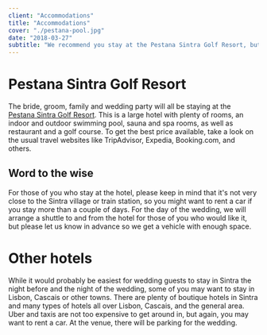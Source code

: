 ```yaml
---
client: "Accommodations"
title: "Accommodations"
cover: "./pestana-pool.jpg"
date: "2018-03-27"
subtitle: "We recommend you stay at the Pestana Sintra Golf Resort, but there are plenty of other options in Sintra."
---
```

# Pestana Sintra Golf Resort

The bride, groom, family and wedding party will all be staying at the [Pestana Sintra Golf Resort](https://www.pestana.com/es/hotel/pestana-sintra?gclid=EAIaIQobChMIi4CRmt7Q2QIVCvEbCh0Y0gLNEAAYASAAEgLeHvD_BwE&gclsrc=aw.ds). This is a large hotel with plenty of rooms, an indoor and outdoor swimming pool, sauna and spa rooms, as well as restaurant and a golf course. To get the best price available, take a look on the usual travel websites like TripAdvisor, Expedia, Booking.com, and others.

## Word to the wise

For those of you who stay at the hotel, please keep in mind that it's not very close to the Sintra village or train station, so you might want to rent a car if you stay more than a couple of days. For the day of the wedding, we will arrange a shuttle to and from the hotel for those of you who would like it, but please let us know in advance so we get a vehicle with enough space.

# Other hotels
While it would probably be easiest for wedding guests to stay in Sintra the night before and the night of the wedding, some of you may want to stay in Lisbon, Cascais or other towns. There are plenty of boutique hotels in Sintra and many types of hotels all over Lisbon, Cascais, and the general area. Uber and taxis are not too expensive to get around in, but again, you may want to rent a car. At the venue, there will be parking for the wedding.

